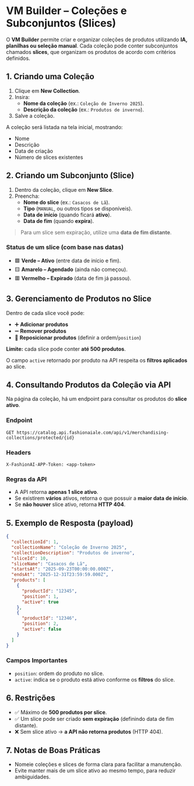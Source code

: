 # VM Builder – Coleções e Subconjuntos (Slices)

O **VM Builder** permite criar e organizar coleções de produtos utilizando **IA, planilhas ou seleção manual**.
Cada coleção pode conter subconjuntos chamados **slices**, que organizam os produtos de acordo com critérios definidos.

## 1. Criando uma Coleção

1. Clique em **New Collection**.
2. Insira:
   - **Nome da coleção** (ex.: `Coleção de Inverno 2025`).
   - **Descrição da coleção** (ex.: `Produtos de inverno`).
3. Salve a coleção.

A coleção será listada na tela inicial, mostrando:
- Nome
- Descrição
- Data de criação
- Número de slices existentes

## 2. Criando um Subconjunto (Slice)

1. Dentro da coleção, clique em **New Slice**.
2. Preencha:
   - **Nome do slice** (ex.: `Casacos de Lã`).
   - **Tipo** (`MANUAL`, ou outros tipos se disponíveis).
   - **Data de início** (quando ficará **ativo**).
   - **Data de fim** (quando **expira**).

> Para um slice sem expiração, utilize uma **data de fim distante**.

### Status de um slice (com base nas datas)
- 🟩 **Verde – Ativo** (entre data de início e fim).
- 🟨 **Amarelo – Agendado** (ainda não começou).
- 🟥 **Vermelho – Expirado** (data de fim já passou).

## 3. Gerenciamento de Produtos no Slice

Dentro de cada slice você pode:
- ➕ **Adicionar produtos**
- ➖ **Remover produtos**
- 🔀 **Reposicionar produtos** (definir a ordem/`position`)

**Limite:** cada slice pode conter **até 500 produtos**.

O campo `active` retornado por produto na API respeita os **filtros aplicados** ao slice.

## 4. Consultando Produtos da Coleção via API

Na página da coleção, há um endpoint para consultar os produtos do **slice ativo**.

### Endpoint
```http
GET https://catalog.api.fashionaiale.com/api/v1/merchandising-collections/protected/{id}
```

### Headers
```http
X-FashionAI-APP-Token: <app-token>
```

### Regras da API
- A API retorna **apenas 1 slice ativo**.
- Se existirem **vários** ativos, retorna o que possuir a **maior data de início**.
- Se **não houver** slice ativo, retorna **HTTP 404**.

## 5. Exemplo de Resposta (payload)

```json
{
  "collectionId": 1,
  "collectionName": "Coleção de Inverno 2025",
  "collectionDescription": "Produtos de inverno",
  "sliceId": 10,
  "sliceName": "Casacos de Lã",
  "startsAt": "2025-09-23T00:00:00.000Z",
  "endsAt": "2025-12-31T23:59:59.000Z",
  "products": [
    {
      "productId": "12345",
      "position": 1,
      "active": true
    },
    {
      "productId": "12346",
      "position": 2,
      "active": false
    }
  ]
}
```

### Campos Importantes
- `position`: ordem do produto no slice.
- `active`: indica se o produto está ativo conforme os **filtros** do slice.

## 6. Restrições

- ✅ Máximo de **500 produtos por slice**.
- ✅ Um slice pode ser criado **sem expiração** (definindo data de fim distante).
- ❌ Sem slice ativo → **a API não retorna produtos** (HTTP 404).

## 7. Notas de Boas Práticas

- Nomeie coleções e slices de forma clara para facilitar a manutenção.
- Evite manter mais de um slice ativo ao mesmo tempo, para reduzir ambiguidades.